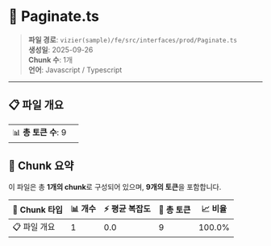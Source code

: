 # 📄 Paginate.ts

> **파일 경로**: `vizier(sample)/fe/src/interfaces/prod/Paginate.ts`  
> **생성일**: 2025-09-26  
> **Chunk 수**: 1개  
> **언어**: Javascript / Typescript
---


## 📋 파일 개요

| | |
|--|--|
| 📊 **총 토큰 수**: 9 |  |






## 🧩 Chunk 요약

이 파일은 총 **1개의 chunk**로 구성되어 있으며, **9개의 토큰**을 포함합니다.

| 🧩 Chunk 타입 | 📊 개수 | ⚡ 평균 복잡도 | 📝 총 토큰 | 📈 비율 |
|---------------|--------|-------------|----------|--------|
| 📋 파일 개요 | 1 | 0.0 | 9 | 100.0% |

